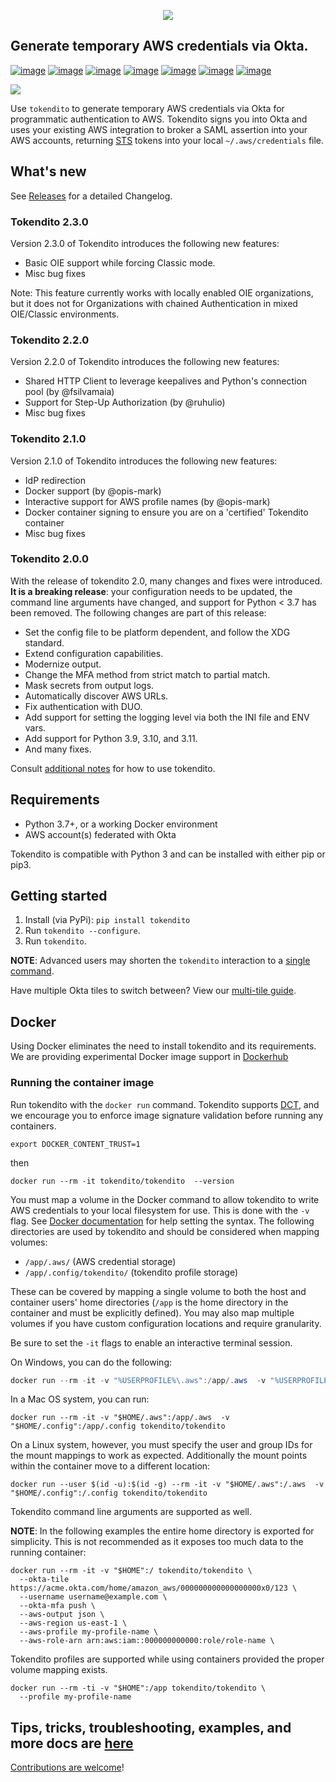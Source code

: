 <p align="center">
  <img src="https://raw.githubusercontent.com/dowjones/tokendito/main/docs/tokendito.png"/>
</p>

## Generate temporary AWS credentials via Okta.

[![image](https://img.shields.io/github/actions/workflow/status/dowjones/tokendito/test.yml)](https://github.com/dowjones/tokendito/actions)
[![image](https://img.shields.io/pypi/pyversions/tokendito?color=blueviolet)](https://pypi.org/project/tokendito/)
[![image](https://img.shields.io/github/actions/workflow/status/dowjones/tokendito/woke.yml?label=woke)](https://github.com/dowjones/tokendito/actions)
[![image](https://img.shields.io/badge/license-Apache%202.0-ff69b4)](https://github.com/dowjones/tokendito/blob/main/LICENSE.txt)
[![image](https://img.shields.io/badge/OS-Mac%2C%20Windows%2C%20Linux-9cf)](https://github.com/dowjones/tokendito/)
[![image](https://img.shields.io/coverallsCoverage/github/dowjones/tokendito)](https://coveralls.io/github/dowjones/tokendito) [![image](https://img.shields.io/pypi/dm/tokendito)](https://pypistats.org/packages/tokendito)

<p>
  <img src="https://raw.githubusercontent.com/dowjones/tokendito/main/docs/tokendito-scaled.gif">
</p>

Use `tokendito` to generate temporary AWS credentials via Okta for
programmatic authentication to AWS. Tokendito signs you into Okta and
uses your existing AWS integration to broker a SAML assertion into
your AWS accounts, returning
[STS](https://docs.aws.amazon.com/IAM/latest/UserGuide/id_credentials_temp.html)
tokens into your local `~/.aws/credentials` file.

## What's new
See [Releases](https://github.com/dowjones/tokendito/releases) for a detailed Changelog.
### Tokendito 2.3.0
Version 2.3.0 of Tokendito introduces the following new features:
- Basic OIE support while forcing Classic mode.    
- Misc bug fixes

Note: This feature currently works with locally enabled OIE organizations, but it does not for Organizations with chained Authentication in mixed OIE/Classic environments.


### Tokendito 2.2.0

Version 2.2.0 of Tokendito introduces the following new features:

- Shared HTTP Client to leverage keepalives and Python's connection pool (by @fsilvamaia)
- Support for Step-Up Authorization (by @ruhulio)
- Misc bug fixes


### Tokendito 2.1.0

Version 2.1.0 of Tokendito introduces the following new features:

- IdP redirection
- Docker support (by @opis-mark)
- Interactive support for AWS profile names (by @opis-mark)
- Docker container signing to ensure you are on a 'certified' Tokendito container
- Misc bug fixes


### Tokendito 2.0.0
With the release of tokendito 2.0, many changes and fixes were introduced. **It is a breaking release**: your configuration needs to be updated, the command line arguments have changed, and support for Python < 3.7 has been removed.
The following changes are part of this release:

- Set the config file to be platform dependent, and follow the XDG standard.
- Extend configuration capabilities.
- Modernize output.
- Change the MFA method from strict match to partial match.
- Mask secrets from output logs.
- Automatically discover AWS URLs.
- Fix authentication with DUO.
- Add support for setting the logging level via both the INI file and ENV vars.
- Add support for Python 3.9, 3.10, and 3.11.
- And many fixes.

Consult [additional notes](https://github.com/dowjones/tokendito/blob/main/docs/README.md) for how to use tokendito.

## Requirements

-   Python 3.7+, or a working Docker environment
-   AWS account(s) federated with Okta

Tokendito is compatible with Python 3 and can be installed with either
pip or pip3.

## Getting started

1.  Install (via PyPi): `pip install tokendito`
2.  Run `tokendito --configure`.
3.  Run `tokendito`.

**NOTE**: Advanced users may shorten the `tokendito` interaction to a [single
command](https://github.com/dowjones/tokendito/blob/main/docs/README.md#single-command-usage).

Have multiple Okta tiles to switch between? View our [multi-tile
guide](https://github.com/dowjones/tokendito/blob/main/docs/README.md#multi-tile-guide).


## Docker

Using Docker eliminates the need to install tokendito and its requirements. We are providing experimental Docker image support in [Dockerhub](https://hub.docker.com/r/tokendito/tokendito)

### Running the container image

Run tokendito with the `docker run` command. Tokendito supports [DCT](https://docs.docker.com/engine/security/trust/), and we encourage you to enforce image signature validation before running any containers.

``` shell
export DOCKER_CONTENT_TRUST=1
```

then

``` shell
docker run --rm -it tokendito/tokendito  --version
```

You must map a volume in the Docker command to allow tokendito to write AWS credentials to your local filesystem for use.  This is done with the `-v` flag.  See [Docker documentation](https://docs.docker.com/engine/reference/commandline/run/#-mount-volume--v---read-only) for help setting the syntax.  The following directories are used by tokendito and should be considered when mapping volumes:

- `/app/.aws/` (AWS credential storage)
- `/app/.config/tokendito/` (tokendito profile storage)

These can be covered by mapping a single volume to both the host and container users' home directories (`/app` is the home directory in the container and must be explicitly defined).  You may also map multiple volumes if you have custom configuration locations and require granularity.

Be sure to set the `-it` flags to enable an interactive terminal session.

On Windows, you can do the following:
``` powershell
docker run --rm -it -v "%USERPROFILE%\.aws":/app/.aws  -v "%USERPROFILE%\.config":/app/.config tokendito/tokendito
```

In a Mac OS system, you can run:
``` shell
docker run --rm -it -v "$HOME/.aws":/app/.aws  -v "$HOME/.config":/app/.config tokendito/tokendito
```

On a Linux system, however, you must specify the user and group IDs for the mount mappings to work as expected.
Additionally the mount points within the container move to a different location:

``` shell
docker run --user $(id -u):$(id -g) --rm -it -v "$HOME/.aws":/.aws  -v "$HOME/.config":/.config tokendito/tokendito
```

Tokendito command line arguments are supported as well.

**NOTE**: In the following examples the entire home directory is exported for simplicity. This is not recommended as it exposes too much data to the running container:

``` shell
docker run --rm -it -v "$HOME":/ tokendito/tokendito \
  --okta-tile https://acme.okta.com/home/amazon_aws/000000000000000000x0/123 \
  --username username@example.com \
  --okta-mfa push \
  --aws-output json \
  --aws-region us-east-1 \
  --aws-profile my-profile-name \
  --aws-role-arn arn:aws:iam::000000000000:role/role-name \
```

Tokendito profiles are supported while using containers provided the proper volume mapping exists.

``` shell
docker run --rm -ti -v "$HOME":/app tokendito/tokendito \
  --profile my-profile-name
```

## Tips, tricks, troubleshooting, examples, and more docs are [here](https://github.com/dowjones/tokendito/blob/main/docs/README.md)

[Contributions are welcome](https://github.com/dowjones/tokendito/blob/main/docs/CONTRIBUTING.md)!
